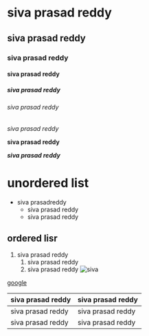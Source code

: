 # siva prasad reddy
## siva prasad reddy
### siva prasad reddy
#### siva prasad reddy
##### siva prasad reddy
###### siva prasad reddy

*siva prasad reddy*

**siva prasad reddy**

***siva prasad reddy***

# unordered list
* siva prasadreddy
    * siva prasad reddy
    * siva prasad reddy

## ordered lisr
1. siva prasad reddy
    1. siva prasad reddy
    2. siva prasad reddy
![siva](https://upload.wikimedia.org/wikipedia/commons/b/b4/Murudeshwar_Shiva.jpg)

[google](www.google.co.in)

siva prasad reddy|siva prasad reddy
----------------|-----------------
siva prasad reddy|siva prasad reddy
siva prasad reddy|siva prasad reddy

    
